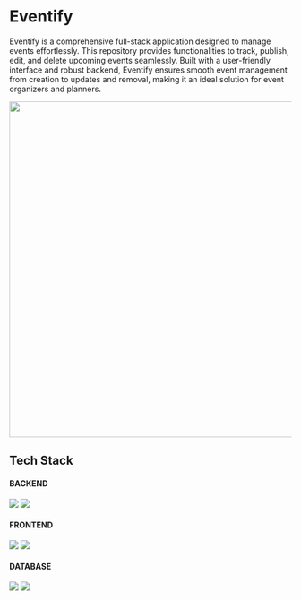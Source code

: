 # Eventify

Eventify is a comprehensive full-stack application designed to manage events effortlessly. This repository provides functionalities to track, publish, edit, and delete upcoming events seamlessly. Built with a user-friendly interface and robust backend, Eventify ensures smooth event management from creation to updates and removal, making it an ideal solution for event organizers and planners.

<img src="./client/public/Eventify.gif" width="1000" height="600" />

## Tech Stack

#### BACKEND

<img src="https://img.shields.io/badge/node.js-87bf01?style=for-the-badge&logo=node.js&logoColor=white">
<img src="https://img.shields.io/badge/express-f5f5f5?style=for-the-badge&logo=express&logoColor=black">

#### FRONTEND

<img src="https://img.shields.io/badge/react-%2320232a.svg?style=for-the-badge&logo=react&logoColor=%2361DAFB">
<img src="https://img.shields.io/badge/css-254bdd?style=for-the-badge&logo=css3&logoColor=white">

#### DATABASE

<img src="https://img.shields.io/badge/mongodb-4caf50?style=for-the-badge&logo=mongodb&logoColor=white">
<img src="https://img.shields.io/badge/mongoose-red?style=for-the-badge&logo=mongoose&logoColor=white">